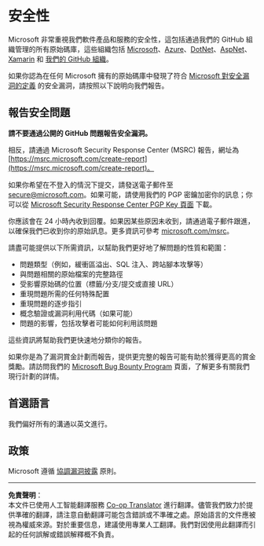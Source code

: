 <!--
CO_OP_TRANSLATOR_METADATA:
{
  "original_hash": "8587f83cfded1bfab99fda4022f4df89",
  "translation_date": "2025-08-26T13:58:33+00:00",
  "source_file": "SECURITY.md",
  "language_code": "hk"
}
-->
# 安全性

Microsoft 非常重視我們軟件產品和服務的安全性，這包括通過我們的 GitHub 組織管理的所有原始碼庫，這些組織包括 [Microsoft](https://github.com/Microsoft)、[Azure](https://github.com/Azure)、[DotNet](https://github.com/dotnet)、[AspNet](https://github.com/aspnet)、[Xamarin](https://github.com/xamarin) 和 [我們的 GitHub 組織](https://opensource.microsoft.com/)。

如果你認為在任何 Microsoft 擁有的原始碼庫中發現了符合 [Microsoft 對安全漏洞的定義](https://docs.microsoft.com/en-us/previous-versions/tn-archive/cc751383(v=technet.10)) 的安全漏洞，請按照以下說明向我們報告。

## 報告安全問題

**請不要通過公開的 GitHub 問題報告安全漏洞。**

相反，請通過 Microsoft Security Response Center (MSRC) 報告，網址為 [https://msrc.microsoft.com/create-report](https://msrc.microsoft.com/create-report)。

如果你希望在不登入的情況下提交，請發送電子郵件至 [secure@microsoft.com](mailto:secure@microsoft.com)。如果可能，請使用我們的 PGP 密鑰加密你的訊息；你可以從 [Microsoft Security Response Center PGP Key 頁面](https://www.microsoft.com/en-us/msrc/pgp-key-msrc) 下載。

你應該會在 24 小時內收到回覆。如果因某些原因未收到，請通過電子郵件跟進，以確保我們已收到你的原始訊息。更多資訊可參考 [microsoft.com/msrc](https://www.microsoft.com/msrc)。  

請盡可能提供以下所需資訊，以幫助我們更好地了解問題的性質和範圍：

  * 問題類型（例如，緩衝區溢出、SQL 注入、跨站腳本攻擊等）
  * 與問題相關的原始檔案的完整路徑
  * 受影響原始碼的位置（標籤/分支/提交或直接 URL）
  * 重現問題所需的任何特殊配置
  * 重現問題的逐步指引
  * 概念驗證或漏洞利用代碼（如果可能）
  * 問題的影響，包括攻擊者可能如何利用該問題

這些資訊將幫助我們更快速地分類你的報告。

如果你是為了漏洞賞金計劃而報告，提供更完整的報告可能有助於獲得更高的賞金獎勵。請訪問我們的 [Microsoft Bug Bounty Program](https://microsoft.com/msrc/bounty) 頁面，了解更多有關我們現行計劃的詳情。

## 首選語言

我們偏好所有的溝通以英文進行。

## 政策

Microsoft 遵循 [協調漏洞披露](https://www.microsoft.com/en-us/msrc/cvd) 原則。

---

**免責聲明**：  
本文件已使用人工智能翻譯服務 [Co-op Translator](https://github.com/Azure/co-op-translator) 進行翻譯。儘管我們致力於提供準確的翻譯，請注意自動翻譯可能包含錯誤或不準確之處。原始語言的文件應被視為權威來源。對於重要信息，建議使用專業人工翻譯。我們對因使用此翻譯而引起的任何誤解或錯誤解釋概不負責。
